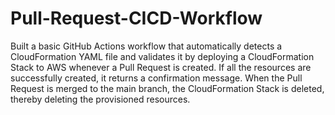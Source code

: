 # Pull-Request-CICD-Workflow

Built a basic GitHub Actions workflow that automatically detects a CloudFormation YAML file and validates it by deploying a CloudFormation Stack to AWS whenever a Pull Request is created. If all the resources are successfully created, it returns a confirmation message. When the Pull Request is merged to the main branch, the CloudFormation Stack is deleted, thereby deleting the provisioned resources.
